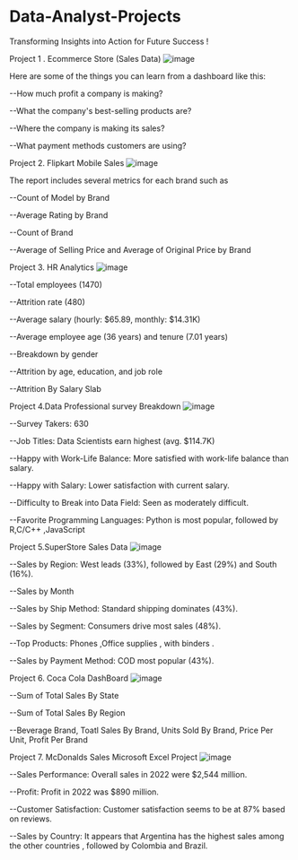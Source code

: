 # Data-Analyst-Projects
Transforming Insights into Action for Future Success !

Project 1 . Ecommerce Store (Sales Data)
![image](https://github.com/Harshjethwa2003/Data-Analyst-Projects/assets/139225446/41e78d59-c818-4380-9ed0-77f37dfc9bf1)

Here are some of the things you can learn from a dashboard like this:

--How much profit a company is making?

--What the company's best-selling products are?

--Where the company is making its sales?

--What payment methods customers are using?



Project 2. Flipkart Mobile Sales
![image](https://github.com/Harshjethwa2003/Data-Analyst-Projects/assets/139225446/cde8e2e5-a133-4faf-b14d-7fee92fcc7d1)

The report includes several metrics for each brand such as

--Count of Model by Brand

--Average Rating by Brand 

--Count of Brand 

--Average of Selling Price and Average of Original Price by Brand



Project 3. HR Analytics
![image](https://github.com/Harshjethwa2003/Data-Analyst-Projects/assets/139225446/0c60431d-80be-485f-bc60-615938100630)

--Total employees (1470)

--Attrition rate (480)

--Average salary (hourly: $65.89, monthly: $14.31K)

--Average employee age (36 years) and tenure (7.01 years)

--Breakdown by gender

--Attrition by age, education, and job role

--Attrition By Salary Slab



Project 4.Data Professional survey Breakdown
![image](https://github.com/Harshjethwa2003/Data-Analyst-Projects/assets/139225446/7fe622a1-fb09-44ce-8630-822a0407c053)

--Survey Takers: 630

--Job Titles: Data Scientists earn highest (avg. $114.7K) 

--Happy with Work-Life Balance: More satisfied with work-life balance than salary.

--Happy with Salary: Lower satisfaction with current salary.

--Difficulty to Break into Data Field: Seen as moderately difficult.

--Favorite Programming Languages: Python is most popular, followed by R,C/C++ ,JavaScript


Project 5.SuperStore Sales Data
![image](https://github.com/Harshjethwa2003/Data-Analyst-Projects/assets/139225446/1f508f76-b9b2-44eb-8b8c-c3b598b50001)

--Sales by Region: West leads (33%), followed by East (29%) and South (16%).

--Sales by Month

--Sales by Ship Method: Standard shipping dominates (43%).

--Sales by Segment: Consumers drive most sales (48%).

--Top Products: Phones ,Office supplies , with binders .

--Sales by Payment Method: COD most popular (43%).


Project 6. Coca Cola DashBoard
![image](https://github.com/Harshjethwa2003/Data-Analyst-Projects/assets/139225446/d086a831-517c-440c-87cb-92e2ccad542c)

--Sum of Total Sales By State

--Sum of Total Sales By Region

--Beverage Brand, Toatl Sales By Brand, Units Sold By Brand, Price Per Unit, Profit Per Brand


Project 7. McDonalds Sales Microsoft Excel Project
![image](https://github.com/Harshjethwa2003/Data-Analyst-Projects/assets/139225446/c4e98e76-be80-476e-8142-a07b9c34060b)

--Sales Performance: Overall sales in 2022 were $2,544 million. 

--Profit: Profit in 2022 was $890 million.

--Customer Satisfaction: Customer satisfaction seems to be at 87% based on reviews.

--Sales by Country: It appears that Argentina has the highest sales among the other countries , followed by Colombia and Brazil.




